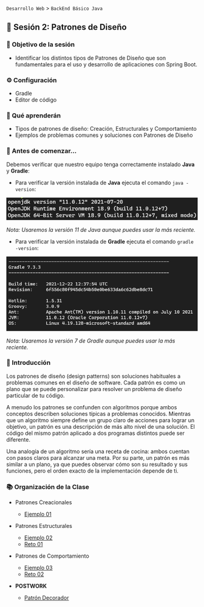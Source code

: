 
`Desarrollo Web` > `BackEnd Básico Java`

## 👋 Sesión 2: Patrones de Diseño

### 🎯 Objetivo de la sesión

- Identificar los distintos tipos de Patrones de Diseño que son fundamentales para el uso y desarrollo de aplicaciones con Spring Boot.

### ⚙ Configuración

- Gradle
- Editor de código

### 🎯 Qué aprenderán

- Tipos de patrones de diseño: Creación, Estructurales y Comportamiento
- Ejemplos de problemas comunes y soluciones con Patrones de Diseño

### 👀 Antes de comenzar...

Debemos verificar que nuestro equipo tenga correctamente instalado **Java** y **Gradle**:

- Para verificar la versión instalada de **Java** ejecuta el comando `java -version`:

<img src="../java-version.png" alt="Versión de Java" />

*Nota: Usaremos la versión 11 de Java aunque puedes usar la más reciente.*

- Para verificar la versión instalada de **Gradle** ejecuta el comando `gradle -version`:

<img src="../gradle-version.png" alt="Versión de Gradle" />

*Nota: Usaremos la versión 7 de Gradle aunque puedes usar la más reciente.*

### 🎩 Introducción

Los patrones de diseño (design patterns) son soluciones habituales a problemas comunes en el diseño de software. Cada patrón es como un plano que se puede personalizar para resolver un problema de diseño particular de tu código.

A menudo los patrones se confunden con algoritmos porque ambos conceptos describen soluciones típicas a problemas conocidos. Mientras que un algoritmo siempre define un grupo claro de acciones para lograr un objetivo, un patrón es una descripción de más alto nivel de una solución. El código del mismo patrón aplicado a dos programas distintos puede ser diferente.

Una analogía de un algoritmo sería una receta de cocina: ambos cuentan con pasos claros para alcanzar una meta. Por su parte, un patrón es más similar a un plano, ya que puedes observar cómo son su resultado y sus funciones, pero el orden exacto de la implementación depende de ti.

### 📚 Organización de la Clase

- Patrones Creacionales

	- [Ejemplo 01](Ejemplo-01)

- Patrones Estructurales

	- [Ejemplo 02](Ejemplo-02)
  - [Reto 01](Reto-01)

- Patrones de Comportamiento

	- [Ejemplo 03](Ejemplo-03)
  - [Reto 02](Reto-02)

- **POSTWORK**
 
  - [Patrón Decorador](Postwork)